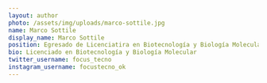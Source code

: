 ```yaml
---
layout: author
photo: /assets/img/uploads/marco-sottile.jpg
name: Marco Sottile
display_name: Marco Sottile
position: Egresado de Licenciatira en Biotecnología y Biología Molecular en la Universidad Nacional de La Plata.
bio: Licenciado en Biotecnología y Biología Molecular
twitter_username: focus_tecno
instagram_username: focustecno_ok
---
```



